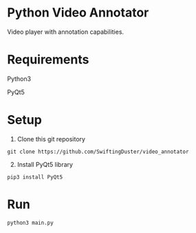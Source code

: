 # Python Video Annotator
Video player with annotation capabilities.

# Requirements
Python3

PyQt5

# Setup
1. Clone this git repository

```
git clone https://github.com/SwiftingDuster/video_annotator
```

2. Install PyQt5 library

```
pip3 install PyQt5
```

# Run
```
python3 main.py
```

